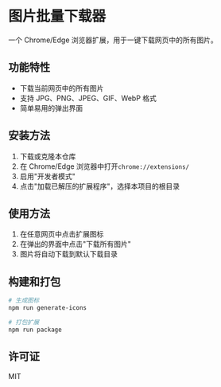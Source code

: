 # 图片批量下载器

一个 Chrome/Edge 浏览器扩展，用于一键下载网页中的所有图片。

## 功能特性

- 下载当前网页中的所有图片
- 支持 JPG、PNG、JPEG、GIF、WebP 格式
- 简单易用的弹出界面

## 安装方法

1. 下载或克隆本仓库
2. 在 Chrome/Edge 浏览器中打开`chrome://extensions/`
3. 启用"开发者模式"
4. 点击"加载已解压的扩展程序"，选择本项目的根目录

## 使用方法

1. 在任意网页中点击扩展图标
2. 在弹出的界面中点击"下载所有图片"
3. 图片将自动下载到默认下载目录

## 构建和打包

```bash
# 生成图标
npm run generate-icons

# 打包扩展
npm run package
```

## 许可证

MIT
